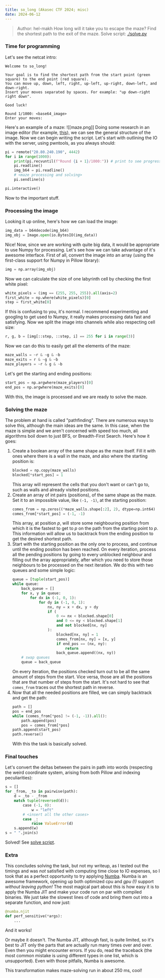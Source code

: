 ```yaml
---
title: so_long (Akasec CTF 2024; misc)
date: 2024-06-12
---
```

> Author: hel-makh
> How long will it take you to escape the maze? Find the shortest path to the exit of the maze.
Solve script: [./solve.py](https://github.com/maximxlss/writeups/content/so_long/solve.py)

### Time for programming
Let's see the netcat intro:
```
Welcome to so_long!

Your goal is to find the shortest path from the start point (green square) to the end point (red square).
You can move up, down, left, right, up-left, up-right, down-left, and down-right.
Insert your moves separated by spaces. For example: "up down-right right down".

Good luck!

Round 1/1000: <base64_image>
Enter your moves: 
```
Here's an example of a maze:
![[maze.png]]
Doing some research in an image editor (for example, [this](https://marketplace.visualstudio.com/items?itemName=Tyriar.luna-paint)), we can see the general structure of the image. Now we can begin writing the script.
Let's start with outlining the IO with the server, using pwntools, as you always should:
```python
pi = remote("20.80.240.190", 4442)
for i in range(1000):
	print(pi.recvuntil(f"Round {i + 1}/1000:")) # print to see progress
	pi.readline()
	img_b64 = pi.readline()
	# <maze processing and solving>
	pi.sendline(s)

pi.interactive()
```
Now to the important stuff.
### Processing the image
Looking it up online, here's how we can load the image:
```python
img_data = b64decode(img_b64)
img_obj = Image.open(io.BytesIO(img_data))
```
Nice! Now, since we are working with quite big data, it would be appropriate to use Numpy for processing. Let's see how we can take advantage of it's awesome interface. First of all, convert the image into an array (using the first-class support for Numpy in Pillow library):
```python
img = np.array(img_obj)
```
Now we can calculate the size of one labyrinth cell by checking the first white pixel:
```python
white_pixels = (img == (255, 255, 255)).all(axis=2)
first_white = np.where(white_pixels)[0]
step = first_white[0]
```
If this is confusing to you, it's normal. I recommend experimenting and googling to get used to Numpy, it really makes processing data fast and satisfying.
Now we split the image into channels while also respecting cell size:
```python
r, g, b = [img[::step, ::step, i] == 255 for i in range(3)]
```
Now we can do this to easily get all the elements of the maze:
```python
maze_walls = ~r & ~g & ~b 
maze_exits = r & ~g & ~b
maze_players = ~r & g & ~b
```
Let's get the starting and ending positions:
```python
start_pos = np.argwhere(maze_players)[0]
end_pos = np.argwhere(maze_exits)[0]
```
With this, the image is processed and we are ready to solve the maze.
### Solving the maze
The problem at hand is called "pathfinding". There are numerous ways to solve this, although the main ideas are the same. In this case, when the maze is simple and we aren't concerned with speed too much, all algorithms boil down to just BFS, or Breadth-First Search. Here's how it goes:
1. Create a boolean array of the same shape as the maze itself. Fill it with ones where there is a wall in the maze, and also where the starting position is:
	 ```python
	 blocked = np.copy(maze_walls)
	 blocked[*start_pos] = 1
	 ```
	 This array will represent the cells that you don't want or can't go to, such as walls and already visited positions.
2. Create an array of int pairs (positions), of the same shape as the maze. Set it to an impossible value, like `(-1, -1)`, at the starting position:
	```python
	comes_from = np.zeros((*maze_walls.shape[:2], 2), dtype=np.int64)
	comes_from[*start_pos] = (-1, -1)
	```
	This array, at position $p$, will store some neighbouring position from which it is the fastest to get to $p$ on the path from the starting point to $p$. This information will allow us to backtrack from the ending position to get the desired shortest path.
3. Start with the starting position as the only one to process, and continue until the ending position has been reached. On every iteration, process all the pending positions by going to every unblocked neighbour and filling out the array appropriately, after which you need to store those neighbours to be processed on the next iteration. We do this with two queues and some simple logic:
	```python
	queue = [tuple(start_pos)]
	while queue:
		back_queue = []
		for x, y in queue:
			for dx in (-1, 0, 1):
				for dy in (-1, 0, 1):
					nx, ny = x + dx, y + dy
					if (
						0 <= nx < blocked.shape[0]
						and 0 <= ny < blocked.shape[1]
						and not blocked[nx, ny]
					):
						blocked[nx, ny] = 1
						comes_from[nx, ny] = [x, y]
						if end_pos == (nx, ny):
							return
						back_queue.append((nx, ny))
		# swap queues
		queue = back_queue
	```
	On every iteration, the positions checked turn out to be all the same amount of steps from the start. Vice versa, those are all the positions that are that number of steps from the start. It's not hard to see that `comes_from` traces out the shortest path in reverse.
4. Now that all the needed positions are filled, we can simply backtrack and get the path:
	```python
	path = []
	pos = end_pos
	while (comes_from[*pos] != (-1, -1)).all():
		path.append(pos)
		pos = comes_from[*pos]
	path.append(start_pos)
	path.reverse()
	```
	With this the task is basically solved.
### Final touches
Let's convert the deltas between the pairs in path into words (respecting the weird coordinate system, arising from both Pillow and indexing peculiarities):
```python
s = []
for _from, _to in pairwise(path):
	d = _to - _from
	match tuple(reversed(d)):
		case (-1, 0):
			w = "left"
		# <insert all the other cases>
		case _:
			raise ValueError(d)
	s.append(w)
s = " ".join(s)
```
Solved! See [solve script](https://github.com/maximxlss/writeups/content/so_long/solve.py).
### Extra
This concludes solving the task, but not my writeup, as I tested out the timings and was _not_ satisfied with computing time close to IO expenses, so I took that as a perfect opportunity to try applying [Numba](https://numba.pydata.org/). Numba is an awesome framework, opening up both optimized cpu and _gpu (!)_ support _without leaving python!_
The most magical part about this is how easy it is to apply the Numba JIT and make your code run on par with compiled binaries. We just take the slowest lines of code and bring them out into a separate function, and now just:
```python
@numba.njit
def perf_sensitive(*args):
	...
```
And it works!

Or maybe it doesn't. The Numba JIT, although fast, is quite limited, so it's best to JIT only the parts that are actually run many times over and over. Even then you might encounter errors. If you do, read the traceback (the most common mistake is using different types in one list, which is unsupported). Even with those pitfalls, Numba is awesome.

This transformation makes maze-solving run in about 250 ms, cool!
